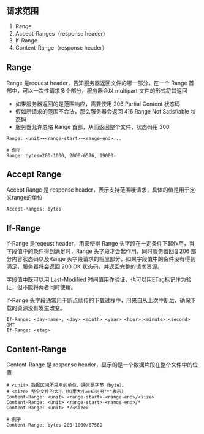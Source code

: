 
## 请求范围
1. Range
2. Accept-Ranges（response header）
3. If-Range
4. Content-Range（response header）

## Range
Range 是request header，告知服务器返回文件的哪一部分，在一个  Range 首部中，可以一次性请求多个部分，服务器会以 multipart 文件的形式将其返回

* 如果服务器返回的是范围响应，需要使用 206 Partial Content 状态码
* 假如所请求的范围不合法，那么服务器会返回  416 Range Not Satisfiable 状态码
* 服务器允许忽略  Range  首部，从而返回整个文件，状态码用 200

```shell
Range: <unit>=<range-start>-<range-end>...

# 例子
Range: bytes=200-1000, 2000-6576, 19000- 
```

## Accept Range
Accept Range 是 response header，表示支持范围哦请求，具体的值是用于定义range的单位

```shell
Accept-Ranges: bytes
```

## If-Range
If-Range 是reqeust header，用来使得 Range 头字段在一定条件下起作用，当字段值中的条件得到满足时，Range 头字段才会起作用，同时服务器回复206 部分内容状态码以及Range 头字段请求的相应部分，如果字段值中的条件没有得到满足，服务器将会返回 200 OK 状态码，并返回完整的请求资源。

字段值中既可以用 Last-Modified 时间值用作验证，也可以用ETag标记作为验证，但不能将两者同时使用。

If-Range 头字段通常用于断点续传的下载过程中，用来自从上次中断后，确保下载的资源没有发生改变。

```shell
If-Range: <day-name>, <day> <month> <year> <hour>:<minute>:<second> GMT
If-Range: <etag>
```

## Content-Range
Content-Range 是 response header，显示的是一个数据片段在整个文件中的位置
```shell
# <unit> 数据区间所采用的单位。通常是字节（byte）。 
# <size> 整个文件的大小（如果大小未知则用"*"表示）
Content-Range: <unit> <range-start>-<range-end>/<size>
Content-Range: <unit> <range-start>-<range-end>/*
Content-Range: <unit> */<size>

# 例子
Content-Range: bytes 200-1000/67589 
```